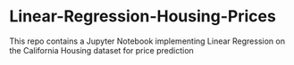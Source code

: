 # Linear-Regression-Housing-Prices
This repo contains a Jupyter Notebook implementing Linear Regression on the California Housing dataset for price prediction

